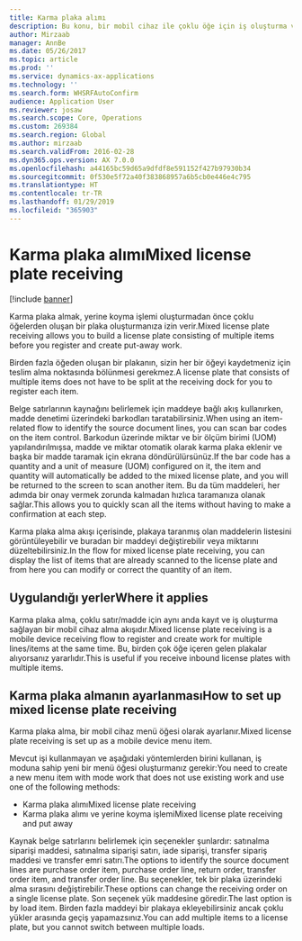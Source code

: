 ```yaml
---
title: Karma plaka alımı
description: Bu konu, bir mobil cihaz ile çoklu öğe için iş oluşturma ve kaydetme amacıyla karma plaka alma kullanmayı açıklar.
author: Mirzaab
manager: AnnBe
ms.date: 05/26/2017
ms.topic: article
ms.prod: ''
ms.service: dynamics-ax-applications
ms.technology: ''
ms.search.form: WHSRFAutoConfirm
audience: Application User
ms.reviewer: josaw
ms.search.scope: Core, Operations
ms.custom: 269384
ms.search.region: Global
ms.author: mirzaab
ms.search.validFrom: 2016-02-28
ms.dyn365.ops.version: AX 7.0.0
ms.openlocfilehash: a44165bc59d65a9dfdf8e591152f427b97930b34
ms.sourcegitcommit: 0f530e5f72a40f383868957a6b5cb0e446e4c795
ms.translationtype: HT
ms.contentlocale: tr-TR
ms.lasthandoff: 01/29/2019
ms.locfileid: "365903"
---
```

# <a name="mixed-license-plate-receiving"></a><span data-ttu-id="46844-103">Karma plaka alımı</span><span class="sxs-lookup"><span data-stu-id="46844-103">Mixed license plate receiving</span></span>

[!include [banner](../includes/banner.md)]

<span data-ttu-id="46844-104">Karma plaka almak, yerine koyma işlemi oluşturmadan önce çoklu öğelerden oluşan bir plaka oluşturmanıza izin verir.</span><span class="sxs-lookup"><span data-stu-id="46844-104">Mixed license plate receiving allows you to build a license plate consisting of multiple items before you register and create put-away work.</span></span> 

<span data-ttu-id="46844-105">Birden fazla öğeden oluşan bir plakanın, sizin her bir öğeyi kaydetmeniz için teslim alma noktasında bölünmesi gerekmez.</span><span class="sxs-lookup"><span data-stu-id="46844-105">A license plate that consists of multiple items does not have to be split at the receiving dock for you to register each item.</span></span> 

<span data-ttu-id="46844-106">Belge satırlarının kaynağını belirlemek için maddeye bağlı akış kullanırken, madde denetimi üzerindeki barkodları taratabilirsiniz.</span><span class="sxs-lookup"><span data-stu-id="46844-106">When using an item-related flow to identify the source document lines, you can scan bar codes on the item control.</span></span> <span data-ttu-id="46844-107">Barkodun üzerinde miktar ve bir ölçüm birimi (UOM) yapılandırılmışsa, madde ve miktar otomatik olarak karma plaka eklenir ve başka bir madde taramak için ekrana döndürülürsünüz.</span><span class="sxs-lookup"><span data-stu-id="46844-107">If the bar code has a quantity and a unit of measure (UOM) configured on it, the item and quantity will automatically be added to the mixed license plate, and you will be returned to the screen to scan another item.</span></span> <span data-ttu-id="46844-108">Bu da tüm maddeleri, her adımda bir onay vermek zorunda kalmadan hızlıca taramanıza olanak sağlar.</span><span class="sxs-lookup"><span data-stu-id="46844-108">This allows you to quickly scan all the items without having to make a confirmation at each step.</span></span> 

<span data-ttu-id="46844-109">Karma plaka alma akışı içerisinde, plakaya taranmış olan maddelerin listesini görüntüleyebilir ve buradan bir maddeyi değiştirebilir veya miktarını düzeltebilirsiniz.</span><span class="sxs-lookup"><span data-stu-id="46844-109">In the flow for mixed license plate receiving, you can display the list of items that are already scanned to the license plate and from here you can modify or correct the quantity of an item.</span></span>

## <a name="where-it-applies"></a><span data-ttu-id="46844-110">Uygulandığı yerler</span><span class="sxs-lookup"><span data-stu-id="46844-110">Where it applies</span></span>

<span data-ttu-id="46844-111">Karma plaka alma, çoklu satır/madde için aynı anda kayıt ve iş oluşturma sağlayan bir mobil cihaz alma akışıdır.</span><span class="sxs-lookup"><span data-stu-id="46844-111">Mixed license plate receiving is a mobile device receiving flow to register and create work for multiple lines/items at the same time.</span></span> <span data-ttu-id="46844-112">Bu, birden çok öğe içeren gelen plakalar alıyorsanız yararlıdır.</span><span class="sxs-lookup"><span data-stu-id="46844-112">This is useful if you receive inbound license plates with multiple items.</span></span> 

## <a name="how-to-set-up-mixed-license-plate-receiving"></a><span data-ttu-id="46844-113">Karma plaka almanın ayarlanması</span><span class="sxs-lookup"><span data-stu-id="46844-113">How to set up mixed license plate receiving</span></span>
<span data-ttu-id="46844-114">Karma plaka alma, bir mobil cihaz menü öğesi olarak ayarlanır.</span><span class="sxs-lookup"><span data-stu-id="46844-114">Mixed license plate receiving is set up as a mobile device menu item.</span></span>

<span data-ttu-id="46844-115">Mevcut işi kullanmayan ve aşağıdaki yöntemlerden birini kullanan, iş moduna sahip yeni bir menü öğesi oluşturmanız gerekir:</span><span class="sxs-lookup"><span data-stu-id="46844-115">You need to create a new menu item with mode work that does not use existing work and use one of the following methods:</span></span>

- <span data-ttu-id="46844-116">Karma plaka alımı</span><span class="sxs-lookup"><span data-stu-id="46844-116">Mixed license plate receiving</span></span>
- <span data-ttu-id="46844-117">Karma plaka alımı ve yerine koyma işlemi</span><span class="sxs-lookup"><span data-stu-id="46844-117">Mixed license plate receiving and put away</span></span>

<span data-ttu-id="46844-118">Kaynak belge satırlarını belirlemek için seçenekler şunlardır: satınalma siparişi maddesi, satınalma siparişi satırı, iade siparişi, transfer sipariş maddesi ve transfer emri satırı.</span><span class="sxs-lookup"><span data-stu-id="46844-118">The options to identify the source document lines are purchase order item, purchase order line, return order, transfer order item, and transfer order line.</span></span> <span data-ttu-id="46844-119">Bu seçenekler, tek bir plaka üzerindeki alma sırasını değiştirebilir.</span><span class="sxs-lookup"><span data-stu-id="46844-119">These options can change the receiving order on a single license plate.</span></span> <span data-ttu-id="46844-120">Son seçenek yük maddesine göredir.</span><span class="sxs-lookup"><span data-stu-id="46844-120">The last option is by load item.</span></span> <span data-ttu-id="46844-121">Birden fazla maddeyi bir plakaya ekleyebilirsiniz ancak çoklu yükler arasında geçiş yapamazsınız.</span><span class="sxs-lookup"><span data-stu-id="46844-121">You can add multiple items to a license plate, but you cannot switch between multiple loads.</span></span>
